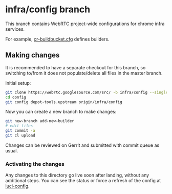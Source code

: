 # infra/config branch

This branch contains WebRTC project-wide configurations for chrome infra
services.

For example, [cr-buildbucket.cfg](cr-buildbucket.cfg) defines builders.

## Making changes

It is recommended to have a separate checkout for this branch, so switching
to/from it does not populate/delete all files in the master branch.

Initial setup:

```bash
git clone https://webrtc.googlesource.com/src/ -b infra/config --single-branch config
cd config
git config depot-tools.upstream origin/infra/config
```

Now you can create a new branch to make changes:

```bash
git new-branch add-new-builder
# edit files
git commit -a
git cl upload
```

Changes can be reviewed on Gerrit and submitted with commit queue as usual.

### Activating the changes

Any changes to this directory go live soon after landing, without any additional
steps. You can see the status or force a refresh of the config at
[luci-config](https://luci-config.appspot.com/#/projects/webrtc).
